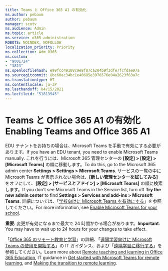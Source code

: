 ```yaml
---
title: Teams と Office 365 A1 の有効化
ms.author: pebaum
author: pebaum
manager: scotv
ms.audience: Admin
ms.topic: article
ms.service: o365-administration
ROBOTS: NOINDEX, NOFOLLOW
localization_priority: Priority
ms.collection: Adm_O365
ms.custom:
- "9001724"
- "3823"
ms.openlocfilehash: e99fcc49108c9e8f87ca204b9f3dfe7fcfdae97a
ms.sourcegitcommit: 8bc60ec34bc1e40685e3976576e04a2623f63a7c
ms.translationtype: HT
ms.contentlocale: ja-JP
ms.lasthandoff: 04/15/2021
ms.locfileid: "51813945"
---
```

# <a name="enabling-teams-and-office-365-a1"></a><span data-ttu-id="69349-102">Teams と Office 365 A1 の有効化</span><span class="sxs-lookup"><span data-stu-id="69349-102">Enabling Teams and Office 365 A1</span></span>

<span data-ttu-id="69349-103">EDU テナントをお持ちの場合は、Microsoft Teams を手動で有効にする必要があります。</span><span class="sxs-lookup"><span data-stu-id="69349-103">If you have an EDU tenant, you need to enable Microsoft Teams manually.</span></span> <span data-ttu-id="69349-104">これを行うには、Microsoft 365 管理センターの **[設定] > [設定] > [Microsoft Teams]** の順に移動します。</span><span class="sxs-lookup"><span data-stu-id="69349-104">To do this, go to the Microsoft 365 admin center **Settings > Settings > Microsoft Teams**.</span></span> <span data-ttu-id="69349-105">サービスの一覧の中に Microsoft Teams が表示されない場合は、**[新しい管理センターを試してみる]** をオフにして、**[設定] > [サービスとアドイン] > [Microsoft Teams]** の順に検索します。</span><span class="sxs-lookup"><span data-stu-id="69349-105">If you don't see Microsoft Teams in the Service list, turn off **Try the new admin center** to find **Settings > Services and add-ins > Microsoft Teams**.</span></span> <span data-ttu-id="69349-106">詳細については、「[学校向けに Microsoft Teams を有効にする](https://docs.microsoft.com/microsoft-365/education/intune-edu-trial/enable-microsoft-teams#enable-microsoft-teams-for-your-school-1)」を参照してください。</span><span class="sxs-lookup"><span data-stu-id="69349-106">For more information, see [Enable Microsoft Teams for your school](https://docs.microsoft.com/microsoft-365/education/intune-edu-trial/enable-microsoft-teams#enable-microsoft-teams-for-your-school-1).</span></span>

<span data-ttu-id="69349-107">**重要**: 変更が有効になるまで最大で 24 時間かかる場合があります。</span><span class="sxs-lookup"><span data-stu-id="69349-107">**Important**: You may have to wait up to 24 hours for your changes to take effect.</span></span> 

<span data-ttu-id="69349-108">「[Office 365 のリモート教育と学習](https://support.office.com/article/remote-teaching-and-learning-in-office-365-education-f651ccae-7b65-478b-8366-51bb884025c4)」の詳細、「[遠隔学習向けに Microsoft Teams の使用を開始する](https://docs.microsoft.com/MicrosoftTeams/remote-learning-edu)」の IT ガイダンス、および「[遠隔学習に移行する](https://www.microsoft.com/education/remote-learning)」を参照してください。</span><span class="sxs-lookup"><span data-stu-id="69349-108">Learn more about [Remote teaching and learning in Office 365 Education](https://support.office.com/article/remote-teaching-and-learning-in-office-365-education-f651ccae-7b65-478b-8366-51bb884025c4), IT guidance in [Get started with Microsoft Teams for remote learning](https://docs.microsoft.com/MicrosoftTeams/remote-learning-edu), and [Making the transition to remote learning](https://www.microsoft.com/education/remote-learning).</span></span>